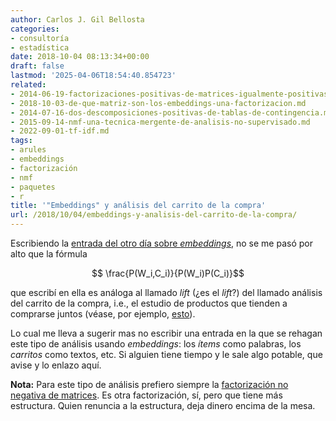 ```yaml
---
author: Carlos J. Gil Bellosta
categories:
- consultoría
- estadística
date: 2018-10-04 08:13:34+00:00
draft: false
lastmod: '2025-04-06T18:54:40.854723'
related:
- 2014-06-19-factorizaciones-positivas-de-matrices-igualmente-positivas.md
- 2018-10-03-de-que-matriz-son-los-embeddings-una-factorizacion.md
- 2014-07-16-dos-descomposiciones-positivas-de-tablas-de-contingencia.md
- 2015-09-14-nmf-una-tecnica-mergente-de-analisis-no-supervisado.md
- 2022-09-01-tf-idf.md
tags:
- arules
- embeddings
- factorización
- nmf
- paquetes
- r
title: '"Embeddings" y análisis del carrito de la compra'
url: /2018/10/04/embeddings-y-analisis-del-carrito-de-la-compra/
---
```


Escribiendo la [entrada del otro día sobre _embeddings_](https://www.datanalytics.com/2018/10/03/de-que-matriz-son-los-embeddings-una-factorizacion/#comments), no se me pasó por alto que la fórmula


$$ \frac{P(W_i,C_i)}{P(W_i)P(C_i)}$$


que escribí en ella es análoga al llamado _lift_ (¿es el _lift_?) del llamado análisis del carrito de la compra, i.e., el estudio de productos que tienden a comprarse juntos (véase, por ejemplo, [esto](https://rpubs.com/Joaquin_AR/397172)).

Lo cual me lleva a sugerir mas no escribir una entrada en la que se rehagan este tipo de análisis usando _embeddings_: los _ítems_ como palabras, los _carritos_ como textos, etc. Si alguien tiene tiempo y le sale algo potable, que avise y lo enlazo aquí.

**Nota:** Para este tipo de análisis prefiero siempre la [factorización no negativa de matrices](https://www.datanalytics.com/2014/06/19/factorizaciones-positivas-de-matrices-igualmente-positivas/). Es otra factorización, sí, pero que tiene más estructura. Quien renuncia a la estructura, deja dinero encima de la mesa.